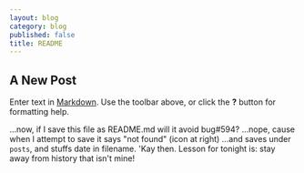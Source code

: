```yaml
---
layout: blog
category: blog
published: false
title: README
---
```


## A New Post

Enter text in [Markdown](http://daringfireball.net/projects/markdown/). Use the toolbar above, or click the **?** button for formatting help.

...now, if I save this file as README.md will it avoid bug#594?
...nope, cause when I attempt to save it says "not found" (icon at right)
...and saves under `posts`, and stuffs date in filename. 'Kay then. Lesson for tonight is: stay away from history that isn't mine!
